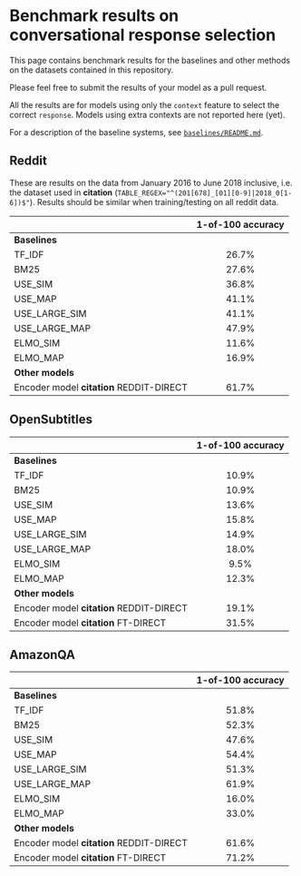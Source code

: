 # Benchmark results on conversational response selection

This page contains benchmark results for the baselines and other methods on the datasets contained in this repository.

Please feel free to submit the results of your model as a pull request.

All the results are for models using only the `context` feature to select the correct `response`. Models using extra contexts are not reported here (yet).

For a description of the baseline systems, see [`baselines/README.md`](baselines/README.md).

## Reddit

These are results on the data from January 2016 to June 2018 inclusive, i.e. the dataset used in **citation** (`TABLE_REGEX="^(201[678]_[01][0-9]|2018_0[1-6])$"`). Results should be similar when training/testing on all reddit data.


|         	       | 1-of-100 accuracy 	|
| :---             | :---:	            |
| **Baselines**    |                    |         	
| TF_IDF           | 26.7%             	|
| BM25        	   | 27.6%             	|
| USE_SIM        	 | 36.8%             	|
| USE_MAP        	 | 41.1%             	|
| USE_LARGE_SIM    | 41.1%             	|
| USE_LARGE_MAP    | 47.9%             	|
| ELMO_SIM         | 11.6%             	|
| ELMO_MAP         | 16.9%             	|
| **Other models** |                    |
| Encoder model **citation**  REDDIT-DIRECT	  | 61.7%             	|


## OpenSubtitles

|         	       | 1-of-100 accuracy 	|
| :---             | :---:	            |
| **Baselines**    |                    |         	
| TF_IDF           | 10.9%             	|
| BM25        	   | 10.9%             	|
| USE_SIM        	 | 13.6%             	|
| USE_MAP        	 | 15.8%             	|
| USE_LARGE_SIM    | 14.9%             	|
| USE_LARGE_MAP    | 18.0%             	|
| ELMO_SIM         | 9.5%             	|
| ELMO_MAP         | 12.3%             	|
| **Other models** |                    |
| Encoder model **citation**  REDDIT-DIRECT	  | 19.1%             	|
| Encoder model **citation**  FT-DIRECT	  | 31.5%             	|

## AmazonQA

|         	       | 1-of-100 accuracy 	|
| :---             | :---:	            |
| **Baselines**    |                    |         	
| TF_IDF           | 51.8%             	|
| BM25        	   | 52.3%             	|
| USE_SIM        	 | 47.6%             	|
| USE_MAP        	 | 54.4%             	|
| USE_LARGE_SIM    | 51.3%             	|
| USE_LARGE_MAP    | 61.9%             	|
| ELMO_SIM         | 16.0%             	|
| ELMO_MAP         | 33.0%             	|
| **Other models** |                    |
| Encoder model **citation**  REDDIT-DIRECT	  | 61.6%             	|
| Encoder model **citation**  FT-DIRECT	  | 71.2%             	|
